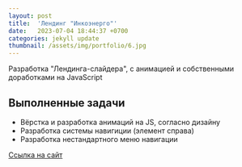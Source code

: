 ```yaml
---
layout: post
title:  'Лендинг "Инкоэнерго"'
date:   2023-07-04 18:44:37 +0700
categories: jekyll update
thumbnail: /assets/img/portfolio/6.jpg
---
```

Разработка "Лендинга-слайдера", с анимацией и собственными доработками на JavaScript

## Выполненные задачи
- Вёрстка и разработка анимаций на JS, согласно дизайну
- Разработка системы навигиции (элемент справа)
- Разработка нестандартного меню навигации

<a href="https://inko-energo.ru/" target="_blank">Ссылка на сайт</a>